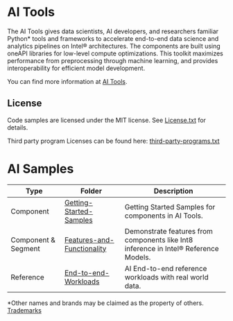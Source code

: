 # AI Tools

The AI Tools gives data scientists, AI developers, and researchers familiar Python* tools and frameworks to accelerate end-to-end data science and analytics pipelines on Intel® architectures. The components are built using oneAPI libraries for low-level compute optimizations. This toolkit maximizes performance from preprocessing through machine learning, and provides interoperability for efficient model development.

You can find more information at [AI Tools](https://www.intel.com/content/www/us/en/developer/topic-technology/artificial-intelligence/frameworks-tools.html).

## License
Code samples are licensed under the MIT license. See
[License.txt](https://github.com/oneapi-src/oneAPI-samples/blob/master/License.txt) for details.

Third party program Licenses can be found here: [third-party-programs.txt](https://github.com/oneapi-src/oneAPI-samples/blob/master/third-party-programs.txt)

# AI Samples

| Type      | Folder                                             | Description
| --------- | ------------------------------------------------ | -
| Component | [Getting-Started-Samples](Getting-Started-Samples)               | Getting Started Samples for components in AI Tools.
| Component & Segment | [Features-and-Functionality](Features-and-Functionality) | Demonstrate features from components like Int8 inference in Intel® Reference Models.
| Reference | [End-to-end-Workloads](End-to-end-Workloads)                     | AI End-to-end reference workloads with real world data.

*Other names and brands may be claimed as the property of others. [Trademarks](https://www.intel.com/content/www/us/en/legal/trademarks.html)
